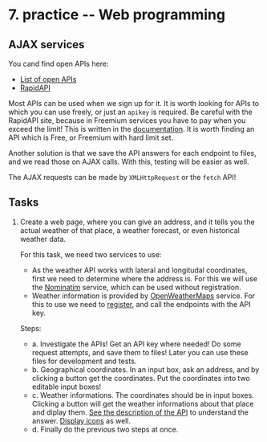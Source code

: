 # 7. practice -- Web programming

AJAX services
-------------------

You cand find open APIs here:
- [List of open APIs](https://github.com/public-apis/public-apis)
- [RapidAPI](https://rapidapi.com/)

Most APIs can be used when we sign up for it. It is worth looking for APIs to which you can use freely, or just an `apikey` is required. Be careful with the RapidAPI site, because in Freemium services you have to pay when you exceed the limit! This is written in the [documentation](https://docs.rapidapi.com/docs/api-pricing). It is worth finding an API which is Free, or Freemium with hard limit set.

Another solution is that we save the API answers for each endpoint to files, and we read those on AJAX calls. With this, testing will be easier as well.

The AJAX requests can be made by `XMLHttpRequest` or the `fetch` API!

Tasks
-----

1. Create a web page, where you can give an address, and it tells you the actual weather of that place, a weather forecast, or even historical weather data.

    For this task, we need two services to use:
    - As the weather API works with lateral and longitudal coordinates, first we need to determine where the address is. For this we will use the [Nominatim](https://nominatim.org/release-docs/develop/api/Overview/) service, which can be used without registration.
    - Weather information is provided by [OpenWeatherMaps](https://openweathermap.org/api/one-call-api) service. For this to use we need to [register]((https://openweathermap.org/price#weather)), and call the endpoints with the API key.

    Steps:

    - a. Investigate the APIs! Get an API key where needed! Do some request attempts, and save them to files! Later you can use these files for development and tests.
    - b. Geographical coordinates. In an input box, ask an address, and by clicking a button get the coordinates. Put the coordinates into two editable input boxes!
    - c. Weather informations. The coordinates should be in input boxes. Clicking a button will get the weather informations about that place and diplay them. [See the description of the API](https://openweathermap.org/api/one-call-api) to understand the answer. [Display icons](https://openweathermap.org/weather-conditions#How-to-get-icon-URL) as well.
    - d. Finally do the previous two steps at once.
